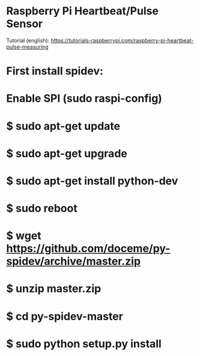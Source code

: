# Raspberry Pi Heartbeat/Pulse Sensor

Tutorial (english): https://tutorials-raspberrypi.com/raspberry-pi-heartbeat-pulse-measuring

# First install spidev:
# Enable SPI (sudo raspi-config)
# $ sudo apt-get update
# $ sudo apt-get upgrade
# $ sudo apt-get install python-dev
# $ sudo reboot
# $ wget https://github.com/doceme/py-spidev/archive/master.zip
# $ unzip master.zip
# $ cd py-spidev-master
# $ sudo python setup.py install
